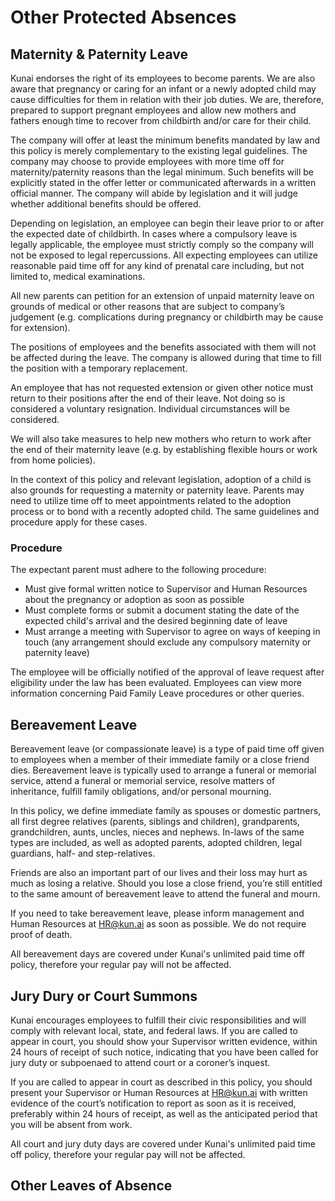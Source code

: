 # Other Protected Absences

## Maternity & Paternity Leave

Kunai endorses the right of its employees to become parents. We are also aware that pregnancy or caring for an infant or a newly adopted child may cause difficulties for them in relation with their job duties. We are, therefore, prepared to support pregnant employees and allow new mothers and fathers enough time to recover from childbirth and/or care for their child.

The company will offer at least the minimum benefits mandated by law and this policy is merely complementary to the existing legal guidelines. The company may choose to provide employees with more time off for maternity/paternity reasons than the legal minimum. Such benefits will be explicitly stated in the offer letter or communicated afterwards in a written official manner. The company will abide by legislation and it will judge whether additional benefits should be offered.

Depending on legislation, an employee can begin their leave prior to or after the expected date of childbirth. In cases where a compulsory leave is legally applicable, the employee must strictly comply so the company will not be exposed to legal repercussions. All expecting employees can utilize reasonable paid time off for any kind of prenatal care including, but not limited to, medical examinations.

All new parents can petition for an extension of unpaid maternity leave on grounds of medical or other reasons that are subject to company’s judgement (e.g. complications during pregnancy or childbirth may be cause for extension).

The positions of employees and the benefits associated with them will not be affected during the leave. The company is allowed during that time to fill the position with a temporary replacement.

An employee that has not requested extension or given other notice must return to their positions after the end of their leave. Not doing so is considered a voluntary resignation. Individual circumstances will be considered.

We will also take measures to help new mothers who return to work after the end of their maternity leave (e.g. by establishing flexible hours or work from home policies).

In the context of this policy and relevant legislation, adoption of a child is also grounds for requesting a maternity or paternity leave. Parents may need to utilize time off to meet appointments related to the adoption process or to bond with a recently adopted child. The same guidelines and procedure apply for these cases.

### Procedure

The expectant parent must adhere to the following procedure:

- Must give formal written notice to Supervisor and Human Resources about the pregnancy or adoption as soon as possible
- Must complete forms or submit a document stating the date of the expected child's arrival and the desired beginning date of leave
- Must arrange a meeting with Supervisor to agree on ways of keeping in touch (any arrangement should exclude any compulsory maternity or paternity leave)

The employee will be officially notified of the approval of leave request after eligibility under the law has been evaluated. Employees can view more information concerning Paid Family Leave procedures or other queries.

## Bereavement Leave

Bereavement leave (or compassionate leave) is a type of paid time off given to employees when a member of their immediate family or a close friend dies. Bereavement leave is typically used to arrange a funeral or memorial service, attend a funeral or memorial service, resolve matters of inheritance, fulfill family obligations, and/or personal mourning.

In this policy, we define immediate family as spouses or domestic partners, all first degree relatives (parents, siblings and children), grandparents, grandchildren, aunts, uncles, nieces and nephews. In-laws of the same types are included, as well as adopted parents, adopted children, legal guardians, half- and step-relatives.

Friends are also an important part of our lives and their loss may hurt as much as losing a relative. Should you lose a close friend, you’re still entitled to the same amount of bereavement leave to attend the funeral and mourn.

If you need to take bereavement leave, please inform management and Human Resources at HR@kun.ai as soon as possible. We do not require proof of death.

All bereavement days are covered under Kunai's unlimited paid time off policy, therefore your regular pay will not be affected.

## Jury Dury or Court Summons

Kunai encourages employees to fulfill their civic responsibilities and will comply with relevant local, state, and federal laws. If you are called to appear in court, you should show your Supervisor written evidence, within 24 hours of receipt of such notice, indicating that you have been called for jury duty or subpoenaed to attend court or a coroner’s inquest.

If you are called to appear in court as described in this policy, you should present your Supervisor or Human Resources at HR@kun.ai with written evidence of the court’s notification to report as soon as it is received, preferably within 24 hours of receipt, as well as the anticipated period that you will be absent from work.

All court and jury duty days are covered under Kunai's unlimited paid time off policy, therefore your regular pay will not be affected.

## Other Leaves of Absence
